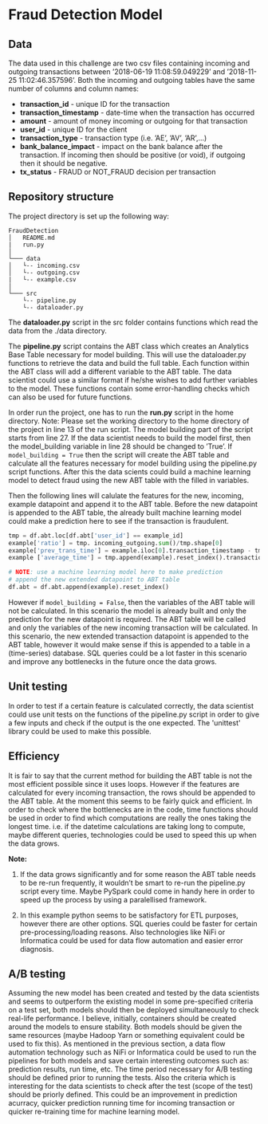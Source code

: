 # Fraud Detection Model

## Data

The data used in this challenge are two csv files containing incoming and outgoing transactions between
’2018-06-19 11:08:59.049229’ and ’2018-11-25 11:02:46.357596’. Both the incoming and outgoing
tables have the same number of columns and column names:

  * __transaction_id__ - unique ID for the transaction
  * __transaction_timestamp__ - date-time when the transaction has occurred
  * __amount__ - amount of money incoming or outgoing for that transaction
  * __user_id__ - unique ID for the client
  * __transaction_type__ - transaction type (i.e. ’AE’, ’AV’, ’AR’,...)
  * __bank_balance_impact__ - impact on the bank balance after the transaction. If incoming then should be positive (or void), if outgoing then it should be negative.
  * __tx_status__ - FRAUD or NOT_FRAUD decision per transaction
  
  
## Repository structure
The project directory is set up the following way:

```
FraudDetection
│   README.md
|   run.py
│
└─── data
│   └-- incoming.csv
│   └-- outgoing.csv
|   └-- example.csv
│   
└─── src
    └-- pipeline.py
    └-- dataloader.py
```


The __dataloader.py__ script in the src folder contains functions which read the data from the ./data
directory.

The __pipeline.py__ script contains the ABT class which creates an Analytics Base Table necessary for
model building. This will use the dataloader.py functions to retrieve the data and build the full table. Each
function within the ABT class will add a different variable to the ABT table. The data scientist could
use a similar format if he/she wishes to add further variables to the model. These functions contain some
error-handling checks which can also be used for future functions.


In order run the project, one has to run the __run.py__ script in the home directory. Note: Please set the
working directory to the home directory of the project in line 13 of the run script. The model building part
of the script starts from line 27. If the data scientist needs to build the model first, then the model_building
variable in line 28 should be changed to ’True’. If ```model_building = True``` then the script will create the
ABT table and calculate all the features necessary for model building using the pipeline.py script functions.
After this the data scients could build a machine learning model to detect fraud using the new ABT table
with the filled in variables.

Then the following lines will calulate the features for the new, incoming, example datapoint and append
it to the ABT table. Before the new datapoint is appended to the ABT table, the already built machine
learning model could make a prediction here to see if the transaction is fraudulent.

```python
tmp = df.abt.loc[df.abt['user_id'] == example_id]
example['ratio'] = tmp. incoming_outgoing.sum()/tmp.shape[0]
example['prev_trans_time'] = example.iloc[0].transaction_timestamp - tmp.iloc[-1].transaction_timestamp
example ['average_time'] = tmp.append(example).reset_index().transaction_timestamp.diff().dropna().mean()

# NOTE: use a machine learning model here to make prediction
# append the new extended datapoint to ABT table
df.abt = df.abt.append(example).reset_index()
```


However if ```model_building = False```, then the variables of the ABT table will not be calculated. In
this scenario the model is already built and only the prediction for the new datapoint is required. The
ABT table will be called and only the variables of the new incoming transaction will be calculated. In this
scenario, the new extended transaction datapoint is appended to the ABT table, however it would make
sense if this is appended to a table in a (time-series) database. SQL queries could be a lot faster in this
scenario and improve any bottlenecks in the future once the data grows.



## Unit testing

In order to test if a certain feature is calculated correctly, the data scientist could use unit tests on the
functions of the pipeline.py script in order to give a few inputs and check if the output is the one expected.
The 'unittest' library could be used to make this possible.


## Efficiency


It is fair to say that the current method for building the ABT table is not the most efficient possible since
it uses loops. However if the features are calculated for every incoming transaction, the rows should be
appended to the ABT table. At the moment this seems to be fairly quick and efficient. In order to check
where the bottlenecks are in the code, time functions should be used in order to find which computations
are really the ones taking the longest time. i.e. if the datetime calculations are taking long to compute,
maybe different queries, technologies could be used to speed this up when the data grows.

__Note:__
1. If the data grows significantly and for some reason the ABT table needs to be re-run frequently, it
wouldn’t be smart to re-run the pipeline.py script every time. Maybe PySpark could come in handy
here in order to speed up the process by using a paralellised framework.

2. In this example python seems to be satisfactory for ETL purposes, however there are other options.
SQL queries could be faster for certain pre-processing/loading reasons. Also technologies like NiFi or
Informatica could be used for data flow automation and easier error diagnosis.

## A/B testing
Assuming the new model has been created and tested by the data scientists and seems to outperform the existing
model in some pre-specified criteria on a test set, both models should then be deployed simultaneously
to check real-life performance. I believe, initially, containers should be created around the models to ensure
stability. Both models should be given the same resources (maybe Hadoop Yarn or something equivalent
could be used to fix this). As mentioned in the previous section, a data flow automation technology such as
NiFi or Informatica could be used to run the pipelines for both models and save certain interesting outcomes
such as: prediction results, run time, etc. The time period necessary for A/B testing should be defined prior
to running the tests. Also the criteria which is interesting for the data scientists to check after the test
(scope of the test) should be priorly defined. This could be an improvement in prediction acurracy, quicker
prediction running time for incoming transaction or quicker re-training time for machine learning model.
